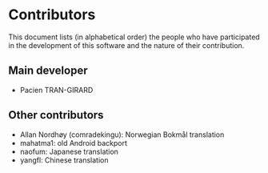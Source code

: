 Contributors
============

This document lists (in alphabetical order) the people who have participated in the development of this software and the nature of their contribution.


Main developer
--------------

* Pacien TRAN-GIRARD


Other contributors
------------------

* Allan Nordhøy (comradekingu): Norwegian Bokmål translation
* mahatma1: old Android backport
* naofum: Japanese translation
* yangfl: Chinese translation
